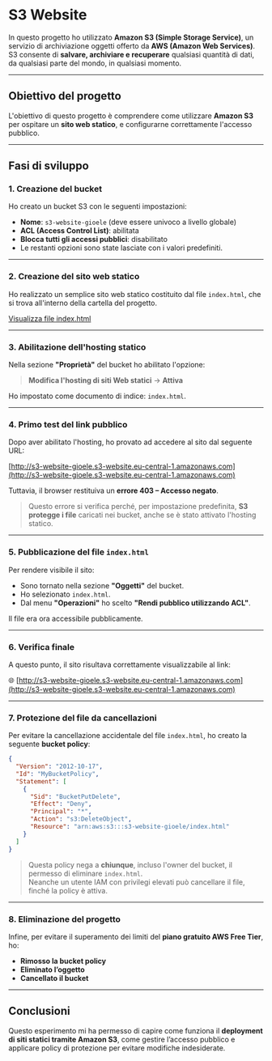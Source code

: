 
# S3 Website

In questo progetto ho utilizzato **Amazon S3 (Simple Storage Service)**, un servizio di archiviazione oggetti offerto da **AWS (Amazon Web Services)**.  
S3 consente di **salvare, archiviare e recuperare** qualsiasi quantità di dati, da qualsiasi parte del mondo, in qualsiasi momento.

---

## Obiettivo del progetto

L'obiettivo di questo progetto è comprendere come utilizzare **Amazon S3** per ospitare un **sito web statico**, e configurarne correttamente l'accesso pubblico.

---

## Fasi di sviluppo

### 1. Creazione del bucket

Ho creato un bucket S3 con le seguenti impostazioni:

- **Nome**: `s3-website-gioele` (deve essere univoco a livello globale)
- **ACL (Access Control List)**: abilitata
- **Blocca tutti gli accessi pubblici**: disabilitato  
- Le restanti opzioni sono state lasciate con i valori predefiniti.

---

### 2. Creazione del sito web statico

Ho realizzato un semplice sito web statico costituito dal file `index.html`, che si trova all'interno della cartella del progetto.

[Visualizza file index.html](index.html)

---

### 3. Abilitazione dell'hosting statico

Nella sezione **"Proprietà"** del bucket ho abilitato l'opzione:

> **Modifica l'hosting di siti Web statici** → **Attiva**

Ho impostato come documento di indice: `index.html`.

---

### 4. Primo test del link pubblico

Dopo aver abilitato l'hosting, ho provato ad accedere al sito dal seguente URL:

[http://s3-website-gioele.s3-website.eu-central-1.amazonaws.com](http://s3-website-gioele.s3-website.eu-central-1.amazonaws.com)

Tuttavia, il browser restituiva un **errore 403 – Accesso negato**.

> Questo errore si verifica perché, per impostazione predefinita, **S3 protegge i file** caricati nei bucket, anche se è stato attivato l'hosting statico.

---

### 5. Pubblicazione del file `index.html`

Per rendere visibile il sito:

- Sono tornato nella sezione **"Oggetti"** del bucket.
- Ho selezionato `index.html`.
- Dal menu **"Operazioni"** ho scelto **"Rendi pubblico utilizzando ACL"**.

Il file era ora accessibile pubblicamente.

---

### 6. Verifica finale

A questo punto, il sito risultava correttamente visualizzabile al link:

🌐 [http://s3-website-gioele.s3-website.eu-central-1.amazonaws.com](http://s3-website-gioele.s3-website.eu-central-1.amazonaws.com)

---

### 7. Protezione del file da cancellazioni

Per evitare la cancellazione accidentale del file `index.html`, ho creato la seguente **bucket policy**:

```json
{
  "Version": "2012-10-17",
  "Id": "MyBucketPolicy",
  "Statement": [
    {
      "Sid": "BucketPutDelete",
      "Effect": "Deny",
      "Principal": "*",
      "Action": "s3:DeleteObject",
      "Resource": "arn:aws:s3:::s3-website-gioele/index.html"
    }
  ]
}
```

> Questa policy nega a **chiunque**, incluso l'owner del bucket, il permesso di eliminare `index.html`.  
> Neanche un utente IAM con privilegi elevati può cancellare il file, finché la policy è attiva.

---

### 8. Eliminazione del progetto

Infine, per evitare il superamento dei limiti del **piano gratuito AWS Free Tier**, ho:

- **Rimosso la bucket policy**
- **Eliminato l’oggetto**
- **Cancellato il bucket**

---

## Conclusioni

Questo esperimento mi ha permesso di capire come funziona il **deployment di siti statici tramite Amazon S3**, come gestire l’accesso pubblico e applicare policy di protezione per evitare modifiche indesiderate.
